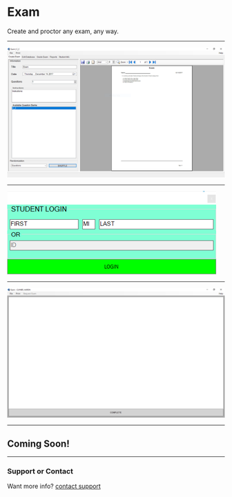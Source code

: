 # Exam
  Create and proctor any exam, any way.
***
![Instructor](/ScreenCap.PNG "Instructor")
***
![Login](/Login.png "Login")
***
![Student](/Student.png "Student")
***
## Coming Soon!
***
### Support or Contact

Want more info? [contact support](mailto:aaron.clymer@yahoo.com)
